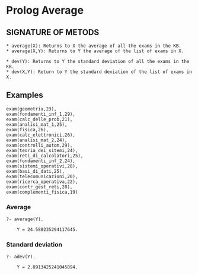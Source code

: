# Prolog Average
		
## SIGNATURE OF METODS

	* average(X): Returns to X the average of all the exams	in the KB.
	* average(X,Y): Returns to Y the average of the list of exams in X.
	
	* dev(Y): Returns to Y the standard deviation of all the exams in the KB.
	* dev(X,Y): Return to Y the standard deviation of the list of exams in X.

## Examples

	exam(geometria,23),
	exam(fondamenti_inf_1,29),
	exam(calc_delle_prob,21),
	exam(analisi_mat_1,25),
	exam(fisica,26),
	exam(calc_elettronici,26),
	exam(analisi_mat_2,24),
	exam(controlli_autom,29),
	exam(teoria_dei_sitemi,24),
	exam(reti_di_calcolatori,25),
	exam(fondamenti_inf_2,24),
	exam(sistemi_operativi,28),
	exam(basi_di_dati,25),
	exam(telecomunicazioni,20),
	exam(ricerca_operativa,22),
	exam(contr_gest_reti,28),
	exam(complementi_fisica,19)
	
###	Average
	
	?- average(Y).
	
		Y = 24.588235294117645.
	
###	Standard deviation
	
	?- adev(Y).
	
		Y = 2.8913425241045894.
